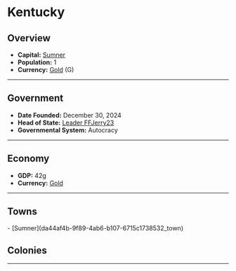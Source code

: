 <!--UNDEDITED FILE, remove this entire line if this file has been edited!-->
# <!--NAME-->Kentucky<!--NAME-->

## Overview

- **Capital:** <!--CAPITAL_LINK-->[Sumner](da44af4b-9f89-4ab6-b107-6715c1738532_town)<!--CAPITAL_LINK-->
- **Population:** <!--POPULATION-->1<!--POPULATION-->
- **Currency:** <!--CURRENCY_LINK-->[Gold](Gold_currency)<!--CURRENCY_LINK--> (<!--CURRENCY_ABV-->G<!--CURRENCY_ABV-->)

---

## Government

- **Date Founded:** <!--FOUNDED-->December 30, 2024<!--FOUNDED-->
- **Head of State:** <!--LEADER_TITLE_LINK-->[Leader FFJerry23](FFJerry23_user)<!--LEADER_TITLE_LINK-->
- **Governmental System:** <!--GOVERNMENT-->Autocracy<!--GOVERNMENT-->

---

## Economy

- **GDP:** <!--GDP-->42g<!--GDP-->
- **Currency:** <!--CURRENCY_LINK-->[Gold](Gold_currency)<!--CURRENCY_LINK-->

---

## Towns

<!--TOWNS-->- [Sumner](da44af4b-9f89-4ab6-b107-6715c1738532_town)<!--TOWNS-->

## Colonies

<!--COLONIES--><!--COLONIES-->

---